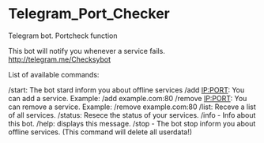 # Telegram_Port_Checker
Telegram bot. Portcheck function

This bot will notify you whenever a service fails.
http://telegram.me/Checksybot

List of available commands: 

/start: The bot stard inform you about offline services 
/add <IP:PORT>: You can add a service. Example: /add example.com:80 
/remove <IP:PORT>: You can remove a service. Example: /remove example.com:80
/list: Receve a list of all services. 
/status: Resece the status of your services.
/info - Info about this bot.
/help: displays this message. 
/stop - The bot stop inform you about offline services. (This command will delete all userdata!)
